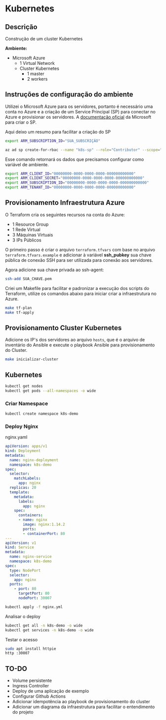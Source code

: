 # Kubernetes
## Descrição
Construção de um cluster Kubernetes

**Ambiente:**
- Microsoft Azure
  - 1 Virtual Network
  - Cluster Kubernetes
    - 1 master
    - 2 workers

## Instruções de configuração do ambiente
Utilizei o Microsoft Azure para os servidores, portanto é necessário uma conta no Azure e a criação de um Service Principal (SP) para conectar no Azure e provisionar os servidores.
A [documentação oficial](https://registry.terraform.io/providers/hashicorp/azurerm/latest/docs/guides/service_principal_client_secret) da Microsoft para criar o SP.

Aqui deixo um resumo para facilitar a criação do SP
```bash
export ARM_SUBSCRIPTION_ID="SUA_SUBSCRIÇÃO"

az ad sp create-for-rbac --name "k8s-sp" --role="Contributor" --scope="/subscriptions/${ARM_SUBSCRIPTION_ID}"
```

Esse comando retornará os dados que precisamos configurar como variável de ambiente.

```bash
export ARM_CLIENT_ID="00000000-0000-0000-0000-000000000000"
export ARM_CLIENT_SECRET="00000000-0000-0000-0000-000000000000"
export ARM_SUBSCRIPTION_ID="00000000-0000-0000-0000-000000000000"
export ARM_TENANT_ID="00000000-0000-0000-0000-000000000000"
```

## Provisionamento Infraestrutura Azure
O Terraform cria os seguintes recursos na conta do Azure:
- 1 Resource Group
- 1 Rede Virtual
- 3 Máquinas Virtuais
- 3 IPs Públicos

O primeiro passo é criar o arquivo ```terraform.tfvars``` com base no arquivo ```terraform.tfvars.example``` e adicionar à variável **ssh_pubkey** sua chave pública de conexão SSH para ser utilizada para conexão aos servidores.

Agora adicione sua chave privada ao ssh-agent:
```bash
ssh-add SUA_CHAVE.pem
```

Criei um Makefile para facilitar e padronizar a execução dos scripts do Terraform, utilize os comandos abaixo para iniciar criar a infraestrutura no Azure.
```bash
make tf-plan
make tf-apply
```

## Provisionamento Cluster Kubernetes
Adicione os IP's dos servidores ao arquivo ```hosts```, que é o arquivo de inventário do Ansible e execute o playbook Ansible para provisionamento do Cluster.

```bash
make inicializar-cluster
```

## Kubernetes
```bash
kubectl get nodes
kubectl get pods --all-namespaces -o wide
```

### Criar Namespace
```bash
kubectl create namespace k8s-demo
```

### Deploy Nginx
nginx.yaml

```yml
apiVersion: apps/v1
kind: Deployment
metadata:
  name: nginx-deployment
  namespace: k8s-demo
spec:
  selector:
    matchLabels:
      app: nginx
  replicas: 20
  template:
    metadata:
      labels:
        app: nginx
    spec:
      containers:
      - name: nginx
        image: nginx:1.14.2
        ports:
        - containerPort: 80
---
apiVersion: v1
kind: Service
metadata:
  name: nginx-service
  namespace: k8s-demo
spec:
  type: NodePort
  selector:
    app: nginx
  ports:
    - port: 80
      targetPort: 80
      nodePort: 30007
```
```bash
kubectl apply -f nginx.yml
```

Analisar o deploy
```bash
kubectl get all -n k8s-demo -o wide
kubectl get services -n k8s-demo -o wide
```

Testar o acesso
```bash
sudo apt install httpie
http :30007
```

## TO-DO
- Volume persistente
- Ingress Controller
- Deploy de uma aplicação de exemplo
- Configurar Github Actions
- Adicionar idempotência ao playbook de provisionamento do cluster
- Adicionar um diagrama da infraestrutura para facilitar o entendimento do projeto
